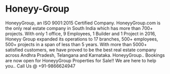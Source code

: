 # Honeyy-Group
HoneyyGroup, an ISO 9001:2015 Certified Company. HoneyyGroup.com is the only real estate company in South India which has more than 700+ projects. With only 1 office, 9 Employees, 1 Builder and 1 Project in 2016, Honeyy Group expanded its operations to 17 branches, 500+ employees, 500+ projects in a span of less than 5 years. With more than 5000+ satisfied customers, we have proved to be the best real estate company across Andhra Pradesh, Telangana and Karnataka.  HoneyyGroup.. Bookings are now open for HoneyyGroup Properties for Sale!! We are here to help you.. Call Us @ +91-9866624947
